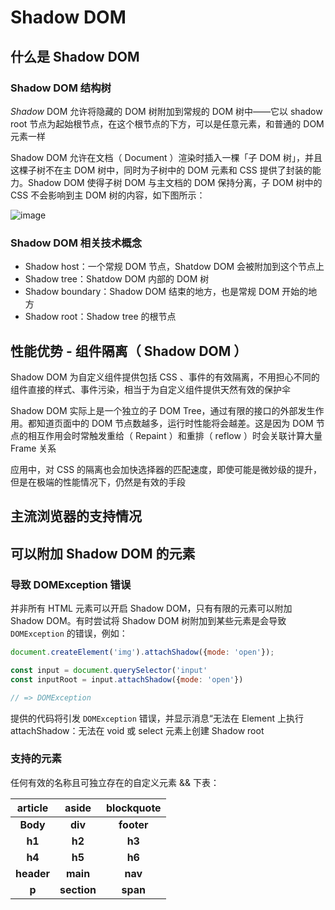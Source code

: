 # Shadow DOM

## 什么是 Shadow DOM



### Shadow DOM 结构树

*Shadow* DOM 允许将隐藏的 DOM 树附加到常规的 DOM 树中——它以 shadow root 节点为起始根节点，在这个根节点的下方，可以是任意元素，和普通的 DOM 元素一样

Shadow DOM 允许在文档（ Document ）渲染时插入一棵「子 DOM  树」，并且这棵子树不在主 DOM 树中，同时为子树中的 DOM 元素和 CSS 提供了封装的能力。Shadow DOM 使得子树 DOM 与主文档的 DOM 保持分离，子 DOM 树中的 CSS 不会影响到主 DOM 树的内容，如下图所示：

![image](https://github.com/htllog/StudyNotes/assets/118370026/a021e27e-ee71-464c-bc8d-d3cc6bcffe30)




### Shadow DOM 相关技术概念

* Shadow host：一个常规 DOM 节点，Shatdow DOM 会被附加到这个节点上
* Shadow tree：Shatdow DOM 内部的 DOM 树
* Shadow boundary：Shadow DOM 结束的地方，也是常规 DOM 开始的地方
* Shadow root：Shadow tree 的根节点 

## 性能优势 - 组件隔离（ Shadow DOM ）

Shadow DOM 为自定义组件提供包括 CSS 、事件的有效隔离，不用担心不同的组件直接的样式、事件污染，相当于为自定义组件提供天然有效的保护伞

Shadow DOM 实际上是一个独立的子 DOM Tree，通过有限的接口的外部发生作用。都知道页面中的 DOM 节点数越多，运行时性能将会越差。这是因为 DOM 节点的相互作用会时常触发重给（ Repaint ）和重排（ reflow ）时会关联计算大量 Frame 关系

应用中，对 CSS 的隔离也会加快选择器的匹配速度，即使可能是微妙级的提升，但是在极端的性能情况下，仍然是有效的手段

## 主流浏览器的支持情况



## 可以附加 Shadow DOM 的元素

### 导致 DOMException 错误

并非所有 HTML 元素可以开启 Shadow DOM，只有有限的元素可以附加 Shadow DOM。有时尝试将 Shadow DOM 树附加到某些元素是会导致 `DOMException`  的错误，例如：

```javascript
document.createElement('img').attachShadow({mode: 'open'}); 

const input = document.querySelector('input'
const inputRoot = input.attachShadow({mode: 'open'})

// => DOMException
```

提供的代码将引发 `DOMException` 错误，并显示消息“无法在 Element 上执行 attachShadow：无法在 void 或 select 元素上创建 Shadow root 

### 支持的元素

任何有效的名称且可独立存在的自定义元素 && 下表：

|  article   |    aside    | blockquote |
| :--------: | :---------: | :--------: |
|  **Body**  |   **div**   | **footer** |
|   **h1**   |   **h2**    |   **h3**   |
|   **h4**   |   **h5**    |   **h6**   |
| **header** |  **main**   |  **nav**   |
|   **p**    | **section** |  **span**  |


